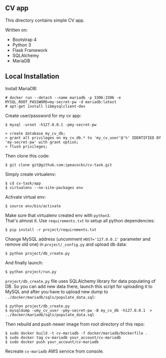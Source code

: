 ## CV app

This directory contains simple CV app.

Written on:

* Bootstrap 4
* Python 3
* Flask Framework
* SQLAlchemy
* MariaDB

## Local Installation

Install MariaDB:
```
# docker run --detach --name mariadb -p 3306:3306 -e MYSQL_ROOT_PASSWORD=my-secret-pw -d mariadb:latest
# apt-get install libmysqlclient-dev
```
Create user/password for my cv app:
```
$ mysql -uroot -h127.0.0.1 -pmy-secret-pw
```
```
> create database my_cv_db;
> grant all privileges on my_cv_db.* to 'my_cv_user'@'%' IDENTIFIED BY 'my-secret-pw' with grant option;
> flush privileges;
```
Then clone this code:
```
$ git clone git@github.com:ipeacocks/cv-task.git
```
Simply create virtualenv:
```
$ cd cv-task/app
$ virtualenv --no-site-packages env
```
Activate virtual env:
```
$ source env/bin/activate
```
Make sure that virtualenv created env with `python3`.    
That's almost it. Use `requirements.txt` to setup all python dependencies:
```
$ pip install -r project/requirements.txt
```
Change MySQL address (uncomment `HOST='127.0.0.1'` parameter and remove old one) in `project/_config.py` and upload db data:
```
$ python project/db_create.py
```
And finally launch:
```
$ python project/run.py
```
`project/db_create.py` file uses SQLAlchemy library for data populating of DB. So you can add new data there, launch this script for uploading it to MySQL and after you have to upload new dump to `../docker/mariadb/sqls/populate_data.sql`:
```
$ python project/db_create.py
$ mysqldump -umy_cv_user -pmy-secret-pw -B my_cv_db -h127.0.0.1  > ../docker/mariadb/sqls/populate_data.sql
```
Then rebuild and push newer image from root directory of this repo:
```
$ sudo docker build -t cv-mariadb -f docker/mariadb/Dockerfile .
$ sudo docker tag cv-mariadb your_account/cv-mariadb
$ sudo docker push your_account/cv-mariadb
```
Recreate `cv-mariadb` AWS service from console.
